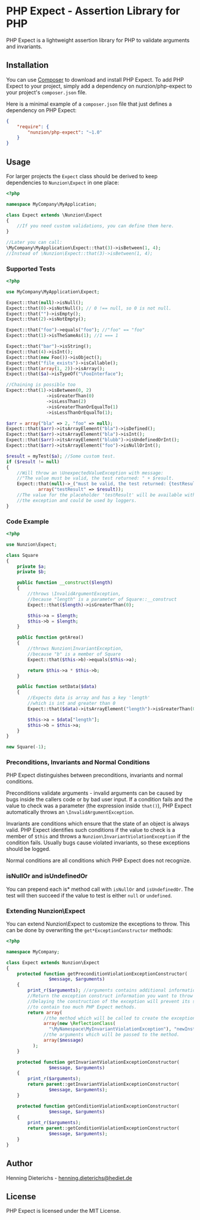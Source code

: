 PHP Expect - Assertion Library for PHP
======================================

PHP Expect is a lightweight assertion library for PHP to validate arguments and invariants.

Installation
------------
You can use [Composer](http://getcomposer.org/) to download and install PHP Expect.
To add PHP Expect to your project, simply add a dependency on nunzion/php-expect to your project's `composer.json` file.

Here is a minimal example of a `composer.json` file that just defines a dependency on PHP Expect:

``` json
{
    "require": {
        "nunzion/php-expect": "~1.0"
    }
}
```

Usage
-----

For larger projects the `Expect` class should be derived to keep dependencies to `Nunzion\Expect` in one place:

``` php
<?php

namespace MyCompany\MyApplication;

class Expect extends \Nunzion\Expect
{
    //If you need custom validations, you can define them here.
}

//Later you can call:
\MyCompany\MyApplication\Expect::that(3)->isBetween(1, 4);
//Instead of \Nunzion\Expect::that(3)->isBetween(1, 4);

```

### Supported Tests

``` php
<?php

use MyCompany\MyApplication\Expect;

Expect::that(null)->isNull();
Expect::that(0)->isNotNull(); // 0 !== null, so 0 is not null.
Expect::that("")->isEmpty();
Expect::that(2)->isNotEmpty();

Expect::that("foo")->equals("foo"); //"foo" == "foo"
Expect::that(1)->isTheSameAs(1); //1 === 1

Expect::that("bar")->isString();
Expect::that(4)->isInt();
Expect::that(new Foo())->isObject();
Expect::that("file_exists")->isCallable();
Expect::that(array(1, 2))->isArray();
Expect::that($a)->isTypeOf("\FooInterface");

//Chaining is possible too
Expect::that(1)->isBetween(0, 2)
               ->isGreaterThan(0)
               ->isLessThan(2)
               ->isGreaterThanOrEqualTo(1)
               ->isLessThanOrEqualTo(1);

$arr = array("bla" => 2, "foo" => null);
Expect::that($arr)->itsArrayElement("bla")->isDefined();
Expect::that($arr)->itsArrayElement("bla")->isInt();
Expect::that($arr)->itsArrayElement("blubb")->isUndefinedOrInt();
Expect::that($arr)->itsArrayElement("foo")->isNullOrInt();

$result = myTest($a); //Some custom test.
if ($result != null)
{
    //Will throw an \UnexpectedValueException with message:
    //"The value must be valid, the test returned: " + $result.
    Expect::that(null)->_("must be valid, the test returned: {testResult}", 
            array("testResult" => $result));
    //The value for the placeholder 'testResult' will be available within 
    //the exception and could be used by loggers.
}

```


### Code Example

``` php
<?php

use Nunzion\Expect;

class Square
{
    private $a;
    private $b;

    public function __construct($length)
    {
        //throws \InvalidArgumentException,
        //because "length" is a parameter of Square::__construct
        Expect::that($length)->isGreaterThan(0);

        $this->a = $length;
        $this->b = $length;
    }

    public function getArea()
    {
        //throws Nunzion\InvariantException,
        //because "b" is a member of Square
        Expect::that($this->b)->equals($this->a); 

        return $this->a * $this->b;
    }

    public function setData($data)
    {
        //Expects data is array and has a key 'length'
        //which is int and greater than 0
        Expect::that($data)->itsArrayElement("length")->isGreaterThan(0);

        $this->a = $data["length"];
        $this->b = $this->a;
    }
}

new Square(-1);

```

### Preconditions, Invariants and Normal Conditions

PHP Expect distinguishes between preconditions, invariants and normal conditions.

Preconditions validate arguments - invalid arguments can be caused by bugs inside the callers code or by bad user input.
If a condition fails and the value to check was a parameter (the expression inside `that()`), PHP Expect automatically throws an `\InvalidArgumentException`.

Invariants are conditions which ensure that the state of an object is always valid.
PHP Expect identifies such conditions if the value to check is a member of `$this` and throws a `Nunzion\InvariantViolationException` if the condition fails.
Usually bugs cause violated invariants, so these exceptions should be logged.

Normal conditions are all conditions which PHP Expect does not recognize.

### isNullOr and isUndefinedOr

You can prepend each is* method call with `isNullOr` and `isUndefinedOr`. The test will then succeed if the value to test is either `null` or `undefined`.

### Extending Nunzion\Expect

You can extend Nunzion\Expect to customize the exceptions to throw. This can be done by overwriting the `get*ExceptionConstructor` methods:

``` php
<?php

namespace MyCompany;

class Expect extends Nunzion\Expect
{
    protected function getPreconditionViolationExceptionConstructor(
                $message, $arguments)
    {
        print_r($arguments); //arguments contains additional information
        //Return the exception construct information you want to throw instead.
        //Delaying the construction of the exception will prevent its stack trace 
        //to contain too much PHP Expect methods.
        return array(
              //the method which will be called to create the exception.
              array(new \ReflectionClass(
                "\MyNamespace\MyInvariantViolationException"), "newInstance"), 
              //the arguments which will be passed to the method.
              array($message)
          );
    }

    protected function getInvariantViolationExceptionConstructor(
                $message, $arguments)
    {
        print_r($arguments);
        return parent::getInvariantViolationExceptionConstructor(
                $message, $arguments);
    }

    protected function getConditionViolationExceptionConstructor(
                $message, $arguments)
    {
        print_r($arguments);
        return parent::getConditionViolationExceptionConstructor(
                $message, $arguments);
    }
}

```

Author
------
Henning Dieterichs - henning.dieterichs@hediet.de

License
-------
PHP Expect is licensed under the MIT License.
